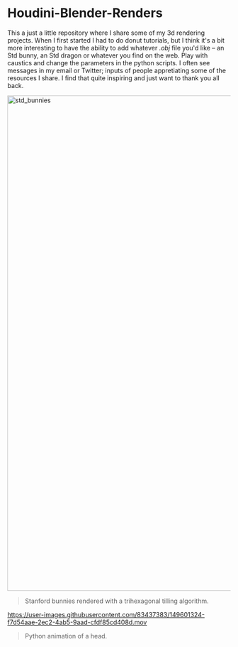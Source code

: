 # Houdini-Blender-Renders
This a just a little repository where I share some of my 3d rendering projects. When I first started I had to do donut tutorials, but I think it's a bit more interesting to have the ability to add whatever <i>.obj</i> file you'd like – an Std bunny, an Std dragon or whatever you find on the web. Play with caustics and change the parameters in the python scripts. I often see messages in my email or Twitter; inputs of people appretiating some of the resources I share. I find that quite inspiring and just want to thank you all back. 

<img width="1116" alt="std_bunnies" src="https://user-images.githubusercontent.com/83437383/149600775-a79c825b-def3-45b4-811b-92e13a6a0da9.png">

> Stanford bunnies rendered with a trihexagonal tilling algorithm.

https://user-images.githubusercontent.com/83437383/149601324-f7d54aae-2ec2-4ab5-9aad-cfdf85cd408d.mov

> Python animation of a head.
